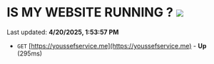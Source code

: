# IS MY WEBSITE RUNNING ? [![](https://img.shields.io/static/v1?label=Sponsor&message=%E2%9D%A4&logo=GitHub&color=%23fe8e86)](https://github.com/sponsors/Youssef-Lehmam)

Last updated: **4/20/2025, 1:53:57 PM**

- `GET` [https://youssefservice.me](https://youssefservice.me) - **Up** (295ms)
